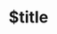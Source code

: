 ---
title: $title
second_title: Aspose.Imaging for .NET API Reference
description: $description
type: docs
weight: $weight
url: /net/$ref/
---